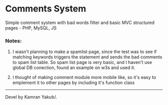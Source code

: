 # Comments System
Simple comment system with bad words filter and basic MVC structured pages - PHP, MySQL, JS

### Notes:
1) I wasn't planning to make a spamlist page, since the test was to see 
if matching keywords triggers the statement and sends the bad comments to spam list table.
So spam list page is very basic, and I haven't use global DB conection, found an example on w3s and used it.

2) I thought of making comment module more mobile like, so it's easy to emplement it to other pages by including it's function class


---

Devel by Kamran Yakub/.
